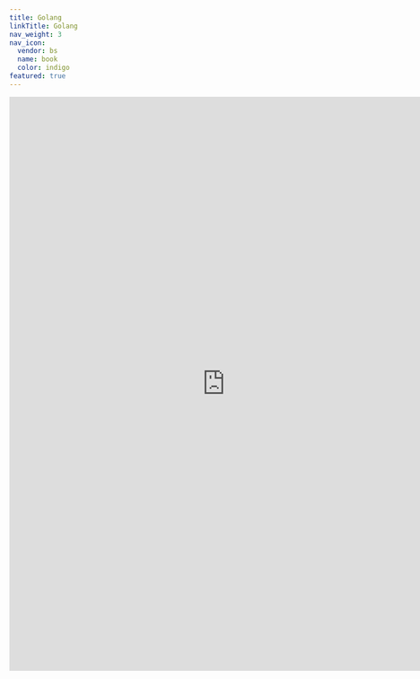 ```yaml
---
title: Golang
linkTitle: Golang
nav_weight: 3
nav_icon:
  vendor: bs
  name: book
  color: indigo
featured: true
---
```

<p align="center">
<iframe width="768" height="1024" src="https://roadmap.sh/golang?s=652b754df43a58c923ce9d26" frameborder="0" allow="accelerometer; autoplay; encrypted-media; gyroscope; picture-in-picture" allowfullscreen></iframe>
</p>